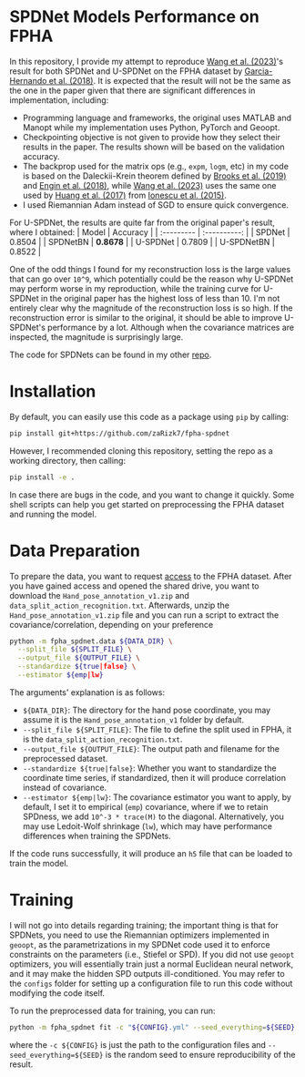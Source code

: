 # SPDNet Models Performance on FPHA
In this repository, I provide my attempt to reproduce [Wang et al. (2023)](https://doi.org/10.1016/j.neunet.2022.11.030)'s result for both SPDNet and U-SPDNet on the FPHA dataset by [Garcia-Hernando et al. (2018)](https://guiggh.github.io/publications/first-person-hands/). It is expected that the result will not be the same as the one in the paper given that there are significant differences in implementation, including:
- Programming language and frameworks, the original uses MATLAB and Manopt while my implementation uses Python, PyTorch and Geoopt.
- Checkpointing objective is not given to provide how they select their results in the paper. The results shown will be based on the validation accuracy.
- The backprop used for the matrix ops (e.g., `expm`, `logm`, etc) in my code is based on the Daleckii-Krein
  theorem defined by [Brooks et al. (2019)](https://proceedings.neurips.cc/paper_files/paper/2019/file/6e69ebbfad976d4637bb4b39de261bf7-Paper.pdf)
  and [Engin et al. (2018)](https://www.ecva.net/papers/eccv_2018/papers_ECCV/papers/Melih_Engin_DeepKSPD_Learning_Kernel-matrix-based_ECCV_2018_paper.pdf), while [Wang et al. (2023)](https://doi.org/10.1016/j.neunet.2022.11.030) uses the same one used by [Huang et al. (2017)](https://arxiv.org/abs/1608.04233) from [Ionescu et al. (2015)](https://openaccess.thecvf.com/content_iccv_2015/papers/Ionescu_Matrix_Backpropagation_for_ICCV_2015_paper.pdf).
- I used Riemannian Adam instead of SGD to ensure quick convergence.

For U-SPDNet, the results are quite far from the original paper's result, where I obtained:
|    Model   |   Accuracy   |
| :--------- | :----------: |
|   SPDNet   |    0.8504    |
|  SPDNetBN  |  **0.8678**  |
|  U-SPDNet  |    0.7809    |
| U-SPDNetBN |    0.8522    |

One of the odd things I found for my reconstruction loss is the large values that can go over `10^9`, which potentially could be the reason why
U-SPDNet may perform worse in my reproduction, while the training curve for U-SPDNet in the original paper has the highest loss of less than 10.
I'm not entirely clear why the magnitude of the reconstruction loss is so high. If the reconstruction error is similar to the original,
it should be able to improve U-SPDNet's performance by a lot. Although when the covariance matrices are inspected, the magnitude is surprisingly
large.

The code for SPDNets can be found in my other [repo](https://github.com/zaRizk7/spd-net).

# Installation
By default, you can easily use this code as a package using `pip` by calling:
```bash
pip install git+https://github.com/zaRizk7/fpha-spdnet
```
However, I recommended cloning this repository, setting the repo as a working directory, then calling:
```bash
pip install -e .
```
In case there are bugs in the code, and you want to change it quickly. Some shell scripts can help you get started
on preprocessing the FPHA dataset and running the model.

# Data Preparation

To prepare the data, you want to request [access](https://goo.gl/forms/FIsXpYVIUov0j7Wv2) to the FPHA dataset.
After you have gained access and opened the shared drive, you want to download the `Hand_pose_annotation_v1.zip`
and `data_split_action_recognition.txt`. Afterwards, unzip the `Hand_pose_annotation_v1.zip` file and you can run a script
to extract the covariance/correlation, depending on your preference
```bash
python -m fpha_spdnet.data ${DATA_DIR} \
  --split_file ${SPLIT_FILE} \
  --output_file ${OUTPUT_FILE} \
  --standardize ${true|false} \
  --estimator ${emp|lw}
```
The arguments' explanation is as follows:
- `${DATA_DIR}`: The directory for the hand pose coordinate, you may assume it is the `Hand_pose_annotation_v1` folder by default.
- `--split_file ${SPLIT_FILE}`: The file to define the split used in FPHA, it is the `data_split_action_recognition.txt`.
- `--output_file ${OUTPUT_FILE}`: The output path and filename for the preprocessed dataset.
- `--standardize ${true|false}`: Whether you want to standardize the coordinate time series, if standardized, then it will produce correlation instead of covariance.
- `--estimator ${emp|lw}`: The covariance estimator you want to apply, by default, I set it to empirical (`emp`) covariance, where if we to retain SPDness, we add `10^-3 * trace(M)` to the diagonal. Alternatively, you may use Ledoit-Wolf shrinkage (`lw`), which may have performance differences when training the SPDNets.

If the code runs successfully, it will produce an `h5` file that can be loaded to train the model.

# Training

I will not go into details regarding training; the important thing is that for SPDNets, you need to use the Riemannian optimizers implemented in `geoopt`, as the parametrizations in my SPDNet code used it to enforce constraints on the parameters (i.e., Stiefel or SPD). If you did not use `geoopt` optimizers, you will essentially train just a normal Euclidean neural network, and it may make the hidden SPD outputs ill-conditioned. You may refer to the `configs` folder for setting up a configuration file to run this code without modifying the code itself.

To run the preprocessed data for training, you can run:
```bash
python -m fpha_spdnet fit -c "${CONFIG}.yml" --seed_everything=${SEED}
```
where the `-c ${CONFIG}` is just the path to the configuration files and `--seed_everything=${SEED}` is the random seed to ensure reproducibility of the result.
